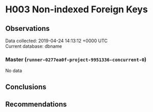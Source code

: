# H003 Non-indexed Foreign Keys #

## Observations ##
Data collected: 2019-04-24 14:13:12 +0000 UTC  
Current database: dbname  

### Master (`runner-0277ea0f-project-9951336-concurrent-0`) ###


No data


## Conclusions ##


## Recommendations ##

